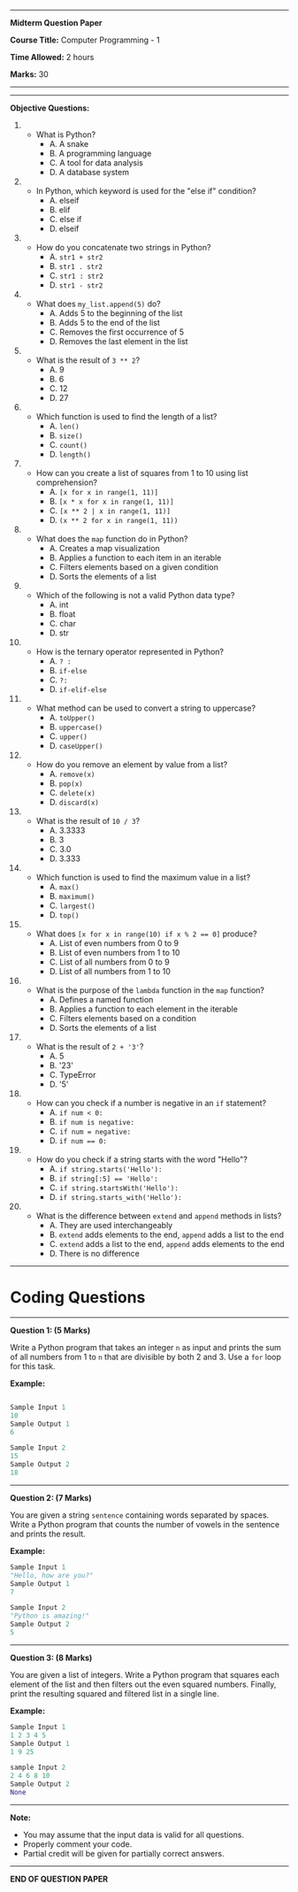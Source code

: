 
---
**Midterm Question Paper**

**Course Title:** Computer Programming - 1

**Time Allowed:** 2 hours

**Marks:** 30

---


---

**Objective Questions:**

1. - What is Python?
     - A. A snake
     - B. A programming language
     - C. A tool for data analysis
     - D. A database system

2. - In Python, which keyword is used for the "else if" condition?
     - A. elseif
     - B. elif
     - C. else if
     - D. elseif

3. - How do you concatenate two strings in Python?
     - A. `str1 + str2`
     - B. `str1 . str2`
     - C. `str1 : str2`
     - D. `str1 - str2`

4. - What does `my_list.append(5)` do?
     - A. Adds 5 to the beginning of the list
     - B. Adds 5 to the end of the list
     - C. Removes the first occurrence of 5
     - D. Removes the last element in the list

5. - What is the result of `3 ** 2`?
     - A. 9
     - B. 6
     - C. 12
     - D. 27

6. - Which function is used to find the length of a list?
     - A. `len()`
     - B. `size()`
     - C. `count()`
     - D. `length()`

7. - How can you create a list of squares from 1 to 10 using list comprehension?
     - A. `[x for x in range(1, 11)]`
     - B. `[x * x for x in range(1, 11)]`
     - C. `[x ** 2 | x in range(1, 11)]`
     - D. `(x ** 2 for x in range(1, 11))`

8. - What does the `map` function do in Python?
     - A. Creates a map visualization
     - B. Applies a function to each item in an iterable
     - C. Filters elements based on a given condition
     - D. Sorts the elements of a list

9. - Which of the following is not a valid Python data type?
     - A. int
     - B. float
     - C. char
     - D. str

10. - How is the ternary operator represented in Python?
        - A. `? :`
        - B. `if-else`
        - C. `?:`
        - D. `if-elif-else`

11. - What method can be used to convert a string to uppercase?
        - A. `toUpper()`
        - B. `uppercase()`
        - C. `upper()`
        - D. `caseUpper()`

12. - How do you remove an element by value from a list?
        - A. `remove(x)`
        - B. `pop(x)`
        - C. `delete(x)`
        - D. `discard(x)`

13. - What is the result of `10 / 3`?
        - A. 3.3333
        - B. 3
        - C. 3.0
        - D. 3.333

14. - Which function is used to find the maximum value in a list?
        - A. `max()`
        - B. `maximum()`
        - C. `largest()`
        - D. `top()`

15. - What does `[x for x in range(10) if x % 2 == 0]` produce?
        - A. List of even numbers from 0 to 9
        - B. List of even numbers from 1 to 10
        - C. List of all numbers from 0 to 9
        - D. List of all numbers from 1 to 10

16. - What is the purpose of the `lambda` function in the `map` function?
        - A. Defines a named function
        - B. Applies a function to each element in the iterable
        - C. Filters elements based on a condition
        - D. Sorts the elements of a list

17. - What is the result of `2 + '3'`?
        - A. 5
        - B. '23'
        - C. TypeError
        - D. '5'

18. - How can you check if a number is negative in an `if` statement?
        - A. `if num < 0:`
        - B. `if num is negative:`
        - C. `if num = negative:`
        - D. `if num == 0:`

19. - How do you check if a string starts with the word "Hello"?
        - A. `if string.starts('Hello'):`
        - B. `if string[:5] == 'Hello':`
        - C. `if string.startsWith('Hello'):`
        - D. `if string.starts_with('Hello'):`

20. - What is the difference between `extend` and `append` methods in lists?
        - A. They are used interchangeably
        - B. `extend` adds elements to the end, `append` adds a list to the end
        - C. `extend` adds a list to the end, `append` adds elements to the end
        - D. There is no difference

---

# Coding Questions
---
**Question 1: (5 Marks)**

Write a Python program that takes an integer `n` as input and prints the sum of all numbers from 1 to `n` that are divisible by both 2 and 3. Use a `for` loop for this task.

**Example:**
```python

Sample Input 1
10
Sample Output 1
6

Sample Input 2
15
Sample Output 2
18
```

---

**Question 2: (7 Marks)**

You are given a string `sentence` containing words separated by spaces. Write a Python program that counts the number of vowels in the sentence and prints the result.

**Example:**
```python
Sample Input 1
"Hello, how are you?"
Sample Output 1
7

Sample Input 2
"Python is amazing!"
Sample Output 2
5
```

---

**Question 3: (8 Marks)**

You are given a list of integers. Write a Python program that squares each element of the list and then filters out the even squared numbers. Finally, print the resulting squared and filtered list in a single line.

**Example:**
```python
Sample Input 1
1 2 3 4 5
Sample Output 1
1 9 25

sample Input 2
2 4 6 8 10
Sample Output 2
None
```

---

**Note:**
- You may assume that the input data is valid for all questions.
- Properly comment your code.
- Partial credit will be given for partially correct answers.

---

**END OF QUESTION PAPER**